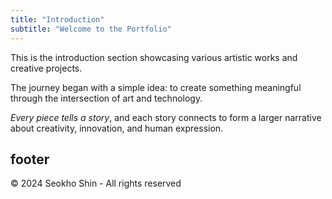 ```yaml
---
title: "Introduction"
subtitle: "Welcome to the Portfolio"
---
```


This is the introduction section showcasing various artistic works and creative projects.

The journey began with a simple idea: to create something meaningful through the intersection of art and technology.

*Every piece tells a story*, and each story connects to form a larger narrative about creativity, innovation, and human expression.

## footer

© 2024 Seokho Shin - All rights reserved